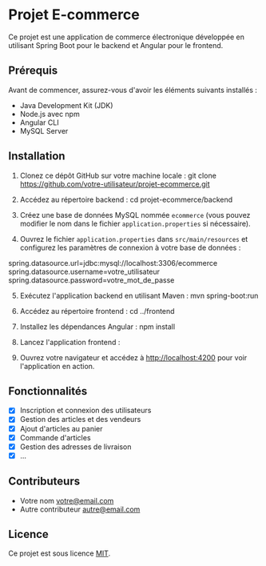 # Projet E-commerce

Ce projet est une application de commerce électronique développée en utilisant Spring Boot pour le backend et Angular pour le frontend.

## Prérequis

Avant de commencer, assurez-vous d'avoir les éléments suivants installés :

- Java Development Kit (JDK)
- Node.js avec npm
- Angular CLI
- MySQL Server

## Installation

1. Clonez ce dépôt GitHub sur votre machine locale : git clone https://github.com/votre-utilisateur/projet-ecommerce.git
2. Accédez au répertoire backend : cd projet-ecommerce/backend


3. Créez une base de données MySQL nommée `ecommerce` (vous pouvez modifier le nom dans le fichier `application.properties` si nécessaire).

4. Ouvrez le fichier `application.properties` dans `src/main/resources` et configurez les paramètres de connexion à votre base de données :

spring.datasource.url=jdbc:mysql://localhost:3306/ecommerce
spring.datasource.username=votre_utilisateur
spring.datasource.password=votre_mot_de_passe

5. Exécutez l'application backend en utilisant Maven :   mvn spring-boot:run

6. Accédez au répertoire frontend :  cd ../frontend

7. Installez les dépendances Angular :  npm install

8. Lancez l'application frontend :


9. Ouvrez votre navigateur et accédez à [http://localhost:4200](http://localhost:4200) pour voir l'application en action.

## Fonctionnalités

- [x] Inscription et connexion des utilisateurs
- [x] Gestion des articles et des vendeurs
- [x] Ajout d'articles au panier
- [x] Commande d'articles
- [x] Gestion des adresses de livraison
- [x] ...

## Contributeurs

- Votre nom <votre@email.com>
- Autre contributeur <autre@email.com>

## Licence

Ce projet est sous licence [MIT](LICENSE).
